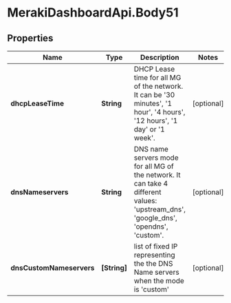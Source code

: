 # MerakiDashboardApi.Body51

## Properties
Name | Type | Description | Notes
------------ | ------------- | ------------- | -------------
**dhcpLeaseTime** | **String** | DHCP Lease time for all MG of the network. It can be &#x27;30 minutes&#x27;, &#x27;1 hour&#x27;, &#x27;4 hours&#x27;, &#x27;12 hours&#x27;, &#x27;1 day&#x27; or &#x27;1 week&#x27;. | [optional] 
**dnsNameservers** | **String** | DNS name servers mode for all MG of the network. It can take 4 different values: &#x27;upstream_dns&#x27;, &#x27;google_dns&#x27;, &#x27;opendns&#x27;, &#x27;custom&#x27;. | [optional] 
**dnsCustomNameservers** | **[String]** | list of fixed IP representing the the DNS Name servers when the mode is &#x27;custom&#x27; | [optional] 
